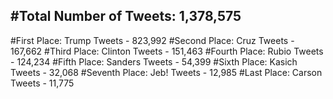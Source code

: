 #Total Number of Tweets: 1,378,575 
---
#First Place: Trump Tweets - 823,992
#Second Place: Cruz Tweets - 167,662
#Third Place: Clinton Tweets - 151,463
#Fourth Place: Rubio Tweets - 124,234
#Fifth Place: Sanders Tweets - 54,399
#Sixth Place: Kasich Tweets - 32,068
#Seventh Place: Jeb! Tweets - 12,985
#Last Place: Carson Tweets - 11,775
